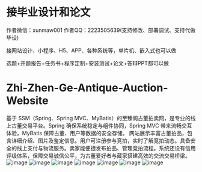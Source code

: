 # 接毕业设计和论文
作者微信：xunmaw001  作者QQ：2223505639(支持修改、部署调试、支持代做毕设)

接网站设计、小程序、H5、APP、各种系统等，单片机、嵌入式也可以做

选题+开题报告+任务书+程序定制+安装测试+论文+答辩PPT都可以做
# Zhi-Zhen-Ge-Antique-Auction-Website
基于 SSM（Spring、Spring MVC、MyBatis）的至臻阁古董拍卖网，是专业的线上古董交易平台。Spring 确保系统稳定与组件协同，Spring MVC 带来流畅交互体验，MyBatis 保障古董、用户等数据的安全存储。  网站展示丰富古董拍品，包含详细介绍、图片及鉴定信息。用户可注册参与竞拍，实时了解竞拍动态。具备安全的线上支付与物流服务。卖家能便捷发布拍品、管理竞拍流程。系统还设有信用评级体系，保障交易诚信公平，为古董爱好者与藏家搭建高效的交流交易桥梁。 
![image](https://github.com/user-attachments/assets/a374cb71-b7b7-4e3a-a504-1bbae76dcc37)
![image](https://github.com/user-attachments/assets/f57f9117-7c16-4b36-b5e1-4f903c8ba287)
![image](https://github.com/user-attachments/assets/c1868b4f-ac05-48aa-89b4-e1df5c47aff1)
![image](https://github.com/user-attachments/assets/4ee1ff4f-2e09-4446-9c66-db99f7ff573d)
![image](https://github.com/user-attachments/assets/00f8187c-a3b2-4360-b660-bc9b1c1d81a9)
![image](https://github.com/user-attachments/assets/6f181bac-70af-4270-a749-f9ab909f2aa3)
![image](https://github.com/user-attachments/assets/c6bffaa8-4dfa-4073-8963-2525cfbb8383)

